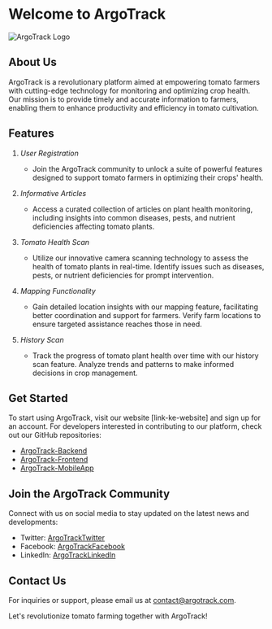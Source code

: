 # Welcome to ArgoTrack

![ArgoTrack Logo](link-ke-logo)

## About Us

ArgoTrack is a revolutionary platform aimed at empowering tomato farmers with cutting-edge technology for monitoring and optimizing crop health. Our mission is to provide timely and accurate information to farmers, enabling them to enhance productivity and efficiency in tomato cultivation.

## Features

1. *User Registration*
   - Join the ArgoTrack community to unlock a suite of powerful features designed to support tomato farmers in optimizing their crops' health.

2. *Informative Articles*
   - Access a curated collection of articles on plant health monitoring, including insights into common diseases, pests, and nutrient deficiencies affecting tomato plants.

3. *Tomato Health Scan*
   - Utilize our innovative camera scanning technology to assess the health of tomato plants in real-time. Identify issues such as diseases, pests, or nutrient deficiencies for prompt intervention.

4. *Mapping Functionality*
   - Gain detailed location insights with our mapping feature, facilitating better coordination and support for farmers. Verify farm locations to ensure targeted assistance reaches those in need.

5. *History Scan*
   - Track the progress of tomato plant health over time with our history scan feature. Analyze trends and patterns to make informed decisions in crop management.

## Get Started

To start using ArgoTrack, visit our website [link-ke-website] and sign up for an account. For developers interested in contributing to our platform, check out our GitHub repositories:

- [ArgoTrack-Backend](https://github.com/ArgoTrack-Bangkit/Cloud-Computing)
- [ArgoTrack-Frontend](link-ke-repo-frontend)
- [ArgoTrack-MobileApp](link-ke-repo-mobileapp)

## Join the ArgoTrack Community

Connect with us on social media to stay updated on the latest news and developments:

- Twitter: [ArgoTrackTwitter](link-ke-twitter)
- Facebook: [ArgoTrackFacebook](link-ke-facebook)
- LinkedIn: [ArgoTrackLinkedIn](link-ke-linkedin)

## Contact Us

For inquiries or support, please email us at contact@argotrack.com.

Let's revolutionize tomato farming together with ArgoTrack!
